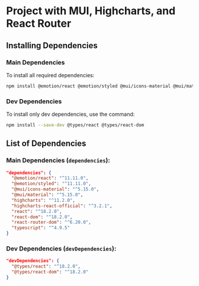 # Project with MUI, Highcharts, and React Router

## Installing Dependencies

### Main Dependencies

To install all required dependencies:

```bash
npm install @emotion/react @emotion/styled @mui/icons-material @mui/material highcharts highcharts-react-official react react-dom react-router-dom typescript
```

### Dev Dependencies

To install only dev dependencies, use the command:

```bash
npm install --save-dev @types/react @types/react-dom
```

## List of Dependencies

### Main Dependencies (`dependencies`):

```json
"dependencies": {
  "@emotion/react": "^11.11.0",
  "@emotion/styled": "^11.11.0",
  "@mui/icons-material": "^5.15.0",
  "@mui/material": "^5.15.0",
  "highcharts": "^11.2.0",
  "highcharts-react-official": "^3.2.1",
  "react": "^18.2.0",
  "react-dom": "^18.2.0",
  "react-router-dom": "^6.20.0",
  "typescript": "^4.9.5"
}
```

### Dev Dependencies (`devDependencies`):

```json
"devDependencies": {
  "@types/react": "^18.2.0",
  "@types/react-dom": "^18.2.0"
}
```
